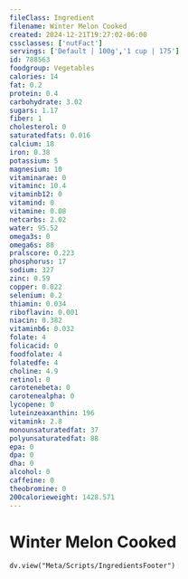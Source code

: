 ```yaml
---
fileClass: Ingredient
filename: Winter Melon Cooked
created: 2024-12-21T19:27:02-06:00
cssclasses: ['nutFact']
servings: ['Default | 100g','1 cup | 175']
id: 788563
foodgroup: Vegetables
calories: 14
fat: 0.2
protein: 0.4
carbohydrate: 3.02
sugars: 1.17
fiber: 1
cholesterol: 0
saturatedfats: 0.016
calcium: 18
iron: 0.38
potassium: 5
magnesium: 10
vitaminarae: 0
vitaminc: 10.4
vitaminb12: 0
vitamind: 0
vitamine: 0.08
netcarbs: 2.02
water: 95.52
omega3s: 0
omega6s: 88
pralscore: 0.223
phosphorus: 17
sodium: 327
zinc: 0.59
copper: 0.022
selenium: 0.2
thiamin: 0.034
riboflavin: 0.001
niacin: 0.382
vitaminb6: 0.032
folate: 4
folicacid: 0
foodfolate: 4
folatedfe: 4
choline: 4.9
retinol: 0
carotenebeta: 0
carotenealpha: 0
lycopene: 0
luteinzeaxanthin: 196
vitamink: 2.8
monounsaturatedfat: 37
polyunsaturatedfat: 88
epa: 0
dpa: 0
dha: 0
alcohol: 0
caffeine: 0
theobromine: 0
200calorieweight: 1428.571
---
```


# Winter Melon Cooked

```dataviewjs
dv.view("Meta/Scripts/IngredientsFooter")
```